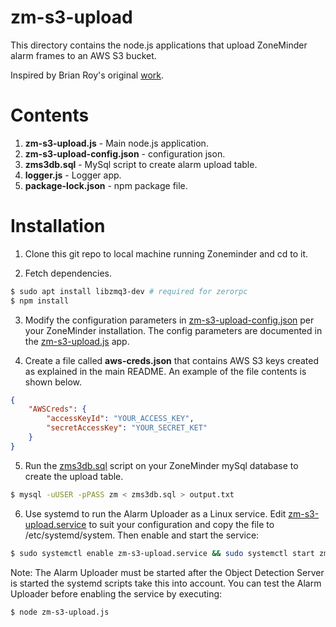 # zm-s3-upload
This directory contains the node.js applications that upload ZoneMinder alarm frames to an AWS S3 bucket.

Inspired by Brian Roy's original [work](https://github.com/briantroy/Zoneminder-Alert-Image-Upload-to-Amazon-S3).

# Contents
1. **zm-s3-upload.js** - Main node.js application.
2. **zm-s3-upload-config.json** - configuration json.
3. **zms3db.sql** - MySql script to create alarm upload table.
4. **logger.js** - Logger app.
5. **package-lock.json** - npm package file.

# Installation
1. Clone this git repo to local machine running Zoneminder and cd to it.

2. Fetch dependencies.
```bash
$ sudo apt install libzmq3-dev # required for zerorpc
$ npm install
```

3. Modify the configuration parameters in [zm-s3-upload-config.json](https://github.com/goruck/smart-zoneminder/blob/master/zm-s3-upload/zm-s3-upload-config.json) per your ZoneMinder installation. The config parameters are documented in the [zm-s3-upload.js](https://github.com/goruck/smart-zoneminder/blob/master/zm-s3-upload/zm-s3-upload.js) app.

4. Create a file called **aws-creds.json** that contains AWS S3 keys created as explained in the main README. An example of the file contents is shown below.
```json
{
    "AWSCreds": {
        "accessKeyId": "YOUR_ACCESS_KEY",
        "secretAccessKey": "YOUR_SECRET_KET"
    }
}
```

5. Run the [zms3db.sql](https://github.com/goruck/smart-zoneminder/blob/master/zm-s3-upload/zms3db.sql) script on your ZoneMinder mySql database to create the upload table.
```bash
$ mysql -uUSER -pPASS zm < zms3db.sql > output.txt
```

6. Use systemd to run the Alarm Uploader as a Linux service. Edit [zm-s3-upload.service](./zm-s3-upload.service) to suit your configuration and copy the file to /etc/systemd/system. Then enable and start the service:
```bash
$ sudo systemctl enable zm-s3-upload.service && sudo systemctl start zm-s3-upload.service
```

Note: The Alarm Uploader must be started after the Object Detection Server is started the systemd scripts take this into account. You can test the Alarm Uploader before enabling the service by executing:
```bash
$ node zm-s3-upload.js
```
